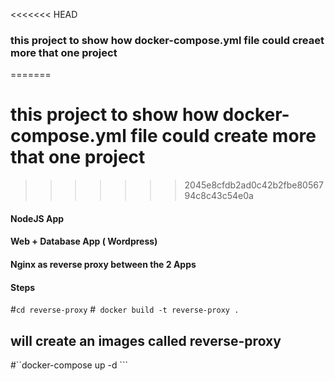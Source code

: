 <<<<<<< HEAD
### this project to show how docker-compose.yml file could creaet more that one project 
=======
# this project to show how docker-compose.yml file could create more that one project 
>>>>>>> 2045e8cfdb2ad0c42b2fbe8056794c8c43c54e0a

#### NodeJS App
#### Web + Database App ( Wordpress)
#### Nginx as reverse proxy between the 2 Apps 



#### Steps 
#``cd reverse-proxy``
#`` docker build -t reverse-proxy .``

## will create an images called reverse-proxy
#``docker-compose up -d ```
